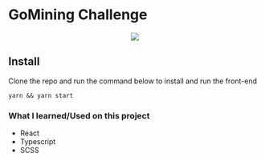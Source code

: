 # GoMining Challenge

<p align="center">
  <img src="./demo.gif">
</p>

## Install

Clone the repo and run the command below to install and run the front-end

```
yarn && yarn start
```

### What I learned/Used on this project

- React
- Typescript
- SCSS
